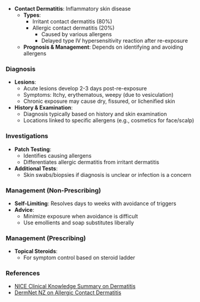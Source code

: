 - **Contact Dermatitis**: Inflammatory skin disease
  - **Types**: 
    - Irritant contact dermatitis (80%)
    - Allergic contact dermatitis (20%)
      - Caused by various allergens
      - Delayed type IV hypersensitivity reaction after re-exposure
  - **Prognosis & Management**: Depends on identifying and avoiding allergens

### **Diagnosis**
- **Lesions**: 
  - Acute lesions develop 2-3 days post-re-exposure 
  - Symptoms: Itchy, erythematous, weepy (due to vesiculation)
  - Chronic exposure may cause dry, fissured, or lichenified skin
- **History & Examination**: 
  - Diagnosis typically based on history and skin examination
  - Locations linked to specific allergens (e.g., cosmetics for face/scalp)

### **Investigations**
- **Patch Testing**: 
  - Identifies causing allergens
  - Differentiates allergic dermatitis from irritant dermatitis
- **Additional Tests**: 
  - Skin swabs/biopsies if diagnosis is unclear or infection is a concern

### **Management (Non-Prescribing)**
- **Self-Limiting**: Resolves days to weeks with avoidance of triggers
- **Advice**:
  - Minimize exposure when avoidance is difficult
  - Use emollients and soap substitutes liberally

### **Management (Prescribing)**
- **Topical Steroids**: 
  - For symptom control based on steroid ladder

### **References**
- [NICE Clinical Knowledge Summary on Dermatitis](https://cks.nice.org.uk/dermatitis-contact#!topicSummary)
- [DermNet NZ on Allergic Contact Dermatitis](https://dermnetnz.org/topics/allergic-contact-dermatitis/)